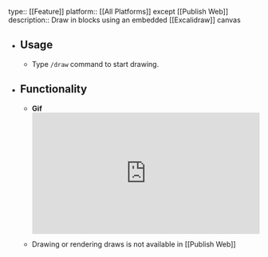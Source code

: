 type:: [[Feature]]
platform:: [[All Platforms]] except [[Publish Web]]
description:: Draw in blocks using an embedded [[Excalidraw]] canvas

- ## Usage
	- Type `/draw` command to start drawing.
- ## Functionality
	- **Gif**
	  <div style="position: relative; padding-bottom: 56.25%; height: 0; "><iframe src="https://www.loom.com/embed/cdc10a6d54644d7c9bb88cdcb3a0168b" frameborder="0" webkitallowfullscreen mozallowfullscreen allowfullscreen style="position: absolute; top: 0; left: 0; width: 100%; height: 95%;"></iframe></div>
	- Drawing or rendering draws is not available in [[Publish Web]]